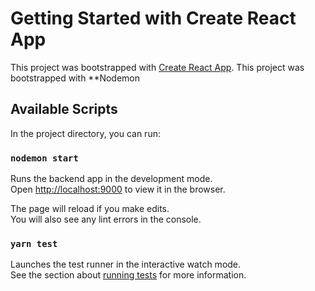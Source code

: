 # Getting Started with Create React App

This project was bootstrapped with [Create React App](https://github.com/facebook/create-react-app).
This project was bootstrapped with \*\*Nodemon

## Available Scripts

In the project directory, you can run:

### `nodemon start`

Runs the backend app in the development mode.\
Open [http://localhost:9000](http://localhost:9000) to view it in the browser.

The page will reload if you make edits.\
You will also see any lint errors in the console.

### `yarn test`

Launches the test runner in the interactive watch mode.\
See the section about [running tests](https://facebook.github.io/create-react-app/docs/running-tests) for more information.
